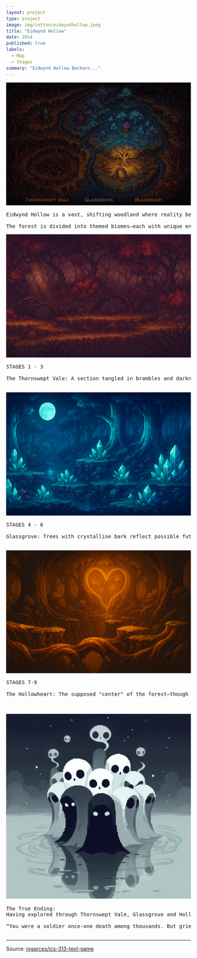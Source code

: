 ```yaml
---
layout: project
type: project
image: img/cotton/eidwyndhollow.jpeg
title: "Eidwynd Hollow"
date: 2014
published: true
labels:
  - Map
  - Stages
summary: "Eidwynd Hollow Beckons..."
---
```


<img class="img-fluid" src="../img/cotton/eidwyndhollow.jpeg">

<pre>
Eidwynd Hollow is a vast, shifting woodland where reality bends. Sunlight breaks through twisted canopies in unnatural angles, rivers flow backward at dusk, and ancient ruins rise or vanish with the phases of the moon. 

The forest is divided into themed biomes—each with unique environmental puzzles, creatures, and hidden truths:
</pre>

<img class="img-fluid" src="../img/cotton/thornsweptvale.jpeg">

<pre>
STAGES 1 - 3

The Thornswept Vale: A section tangled in brambles and darkness. Glowing insects guide the path, but strange statues seem to turn their heads when you’re not looking

</pre>

<img class="img-fluid" src="../img/cotton/glassgrove.jpeg">

<pre>
STAGES 4 - 6

Glassgrove: Trees with crystalline bark reflect possible futures. NPCs here speak in riddles, and monsters appear as distorted reflections of the player.

</pre>

<img class="img-fluid" src="../img/cotton/hollowheart.jpeg">

<pre>
STAGES 7-9

The Hollowheart: The supposed "center" of the forest—though reaching it is near impossible. Time collapses here, and reality flickers like an old film reel.

</pre>

<pre>

<img class="img-fluid" src="../img/cotton/ghosts.jpeg">

The True Ending:
Having explored through Thornswept Vale, Glassgrove and Hollowheart, the choir beckons the hero and reveals the truth. 

“You were a soldier once-one death among thousands. But grief remembered you. Regret shaped you. And from the silence between final breaths, something greater was born. You are not just one soul. You are the echo of all who never made it home”   

</pre>

<hr>

Source: <a href="https://github.com/jogarces/ics-313-text-game"><i class="large github icon "></i>jogarces/ics-313-text-game</a>
